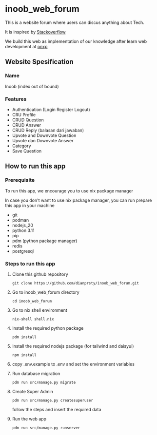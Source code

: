 # inoob_web_forum

This is a website forum where users can discus anything about Tech.

It is inspired by [Stackoverflow](https://stackoverflow.com)

We build this web as implementation of our knowledge after learn web development at [onxp](https://onxp.net)

## Website Spesification

### Name

Inoob (index out of bound)

### Features

- Authentication (Login Register Logout)
- CRU Profile
- CRUD Question
- CRUD Answer
- CRUD Reply (balasan dari jawaban)
- Upvote and Downvote Question
- Upvote dan Downvote Answer
- Category
- Save Question

## How to run this app

### Prerequisite

To run this app, we encourage you to use nix package manager

In case you don't want to use nix package manager, you can run prepare this app in your machine

- git
- podman
- nodejs_20
- python 3.11
- pip
- pdm (python package manager)
- redis
- postgresql

### Steps to run this app

1. Clone this github repository

   ```
   git clone https://github.com/dianprsty/inoob_web_forum.git
   ```

2. Go to inoob_web_forum directory

   ```
   cd inoob_web_forum
   ```

3. Go to nix shell environment

   ```
   nix-shell shell.nix
   ```

4. Install the required python package

   ```
   pdm install
   ```

5. Install the required nodejs package (for tailwind and daisyui)

   ```
   npm install
   ```

6. copy .env.example to .env and set the environment variables

7. Run database migration

   ```
   pdm run src/manage.py migrate
   ```

8. Create Super Admin

   ```
   pdm run src/manage.py createsuperuser
   ```

   follow the steps and insert the required data

9. Run the web app
   ```
   pdm run src/manage.py runserver
   ```
